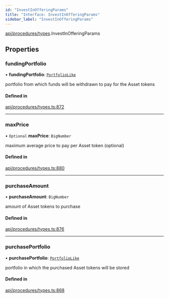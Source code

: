 ```yaml
---
id: "InvestInOfferingParams"
title: "Interface: InvestInOfferingParams"
sidebar_label: "InvestInOfferingParams"
---
```


[api/procedures/types](../../../../../modules/API/Procedures/Types/Types.md).InvestInOfferingParams

## Properties

### fundingPortfolio

• **fundingPortfolio**: [`PortfolioLike`](../../../../../modules/Types/Types.md#portfoliolike)

portfolio from which funds will be withdrawn to pay for the Asset tokens

#### Defined in

[api/procedures/types.ts:872](https://github.com/PolymeshAssociation/polymesh-sdk/blob/91c2d2d8/src/api/procedures/types.ts#L872)

___

### maxPrice

• `Optional` **maxPrice**: `BigNumber`

maximum average price to pay per Asset token (optional)

#### Defined in

[api/procedures/types.ts:880](https://github.com/PolymeshAssociation/polymesh-sdk/blob/91c2d2d8/src/api/procedures/types.ts#L880)

___

### purchaseAmount

• **purchaseAmount**: `BigNumber`

amount of Asset tokens to purchase

#### Defined in

[api/procedures/types.ts:876](https://github.com/PolymeshAssociation/polymesh-sdk/blob/91c2d2d8/src/api/procedures/types.ts#L876)

___

### purchasePortfolio

• **purchasePortfolio**: [`PortfolioLike`](../../../../../modules/Types/Types.md#portfoliolike)

portfolio in which the purchased Asset tokens will be stored

#### Defined in

[api/procedures/types.ts:868](https://github.com/PolymeshAssociation/polymesh-sdk/blob/91c2d2d8/src/api/procedures/types.ts#L868)

